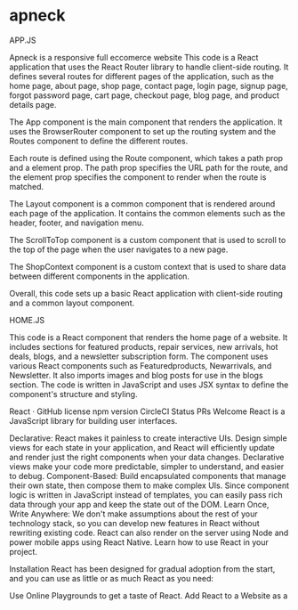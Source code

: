# apneck
APP.JS

Apneck is a responsive full eccomerce website
This code is a React application that uses the React Router library to handle client-side routing. It defines several routes for different pages of the application, such as the home page, about page, shop page, contact page, login page, signup page, forgot password page, cart page, checkout page, blog page, and product details page.

The 
App
 component is the main component that renders the application. It uses the 
BrowserRouter
 component to set up the routing system and the 
Routes
 component to define the different routes.

Each route is defined using the 
Route
 component, which takes a 
path
 prop and a 
element
 prop. The 
path
 prop specifies the URL path for the route, and the 
element
 prop specifies the component to render when the route is matched.

The 
Layout
 component is a common component that is rendered around each page of the application. It contains the common elements such as the header, footer, and navigation menu.

The 
ScrollToTop
 component is a custom component that is used to scroll to the top of the page when the user navigates to a new page.

The 
ShopContext
 component is a custom context that is used to share data between different components in the application.

Overall, this code sets up a basic React application with client-side routing and a common layout component.

HOME.JS

This code is a React component that renders the home page of a website. It includes sections for featured products, repair services, new arrivals, hot deals, blogs, and a newsletter subscription form. The component uses various React components such as Featuredproducts, Newarrivals, and Newsletter. It also imports images and blog posts for use in the blogs section. The code is written in JavaScript and uses JSX syntax to define the component's structure and styling.

React · GitHub license npm version CircleCI Status PRs Welcome
React is a JavaScript library for building user interfaces.

Declarative: React makes it painless to create interactive UIs. Design simple views for each state in your application, and React will efficiently update and render just the right components when your data changes. Declarative views make your code more predictable, simpler to understand, and easier to debug.
Component-Based: Build encapsulated components that manage their own state, then compose them to make complex UIs. Since component logic is written in JavaScript instead of templates, you can easily pass rich data through your app and keep the state out of the DOM.
Learn Once, Write Anywhere: We don't make assumptions about the rest of your technology stack, so you can develop new features in React without rewriting existing code. React can also render on the server using Node and power mobile apps using React Native.
Learn how to use React in your project.

Installation
React has been designed for gradual adoption from the start, and you can use as little or as much React as you need:

Use Online Playgrounds to get a taste of React.
Add React to a Website as a <script> tag in one minute.
Create a New React App if you're looking for a powerful JavaScript toolchain.
You can use React as a <script> tag from a CDN, or as a react package on npm.

Documentation
You can find the React documentation on the website.

Check out the Getting Started page for a quick overview.

The documentation is divided into several sections:

Tutorial
Main Concepts
Advanced Guides
API Reference
Where to Get Support
Contributing Guide
You can improve it by sending pull requests to this repository.

Examples
We have several examples on the website. Here is the first one to get you started:

import { createRoot } from 'react-dom/client';

function HelloMessage({ name }) {
  return <div>Hello {name}</div>;
}

const root = createRoot(document.getElementById('container'));
root.render(<HelloMessage name="Taylor" />);
This example will render "Hello Taylor" into a container on the page.

You'll notice that we used an HTML-like syntax; we call it JSX. JSX is not required to use React, but it makes code more readable, and writing it feels like writing HTML. If you're using React as a <script> tag, read this section on integrating JSX; otherwise, the recommended JavaScript toolchains handle it automatically.

Contributing
The main purpose of this repository is to continue evolving React core, making it faster and easier to use. Development of React happens in the open on GitHub, and we are grateful to the community for contributing bugfixes and improvements. Read below to learn how you can take part in improving React.

Code of Conduct
Facebook has adopted a Code of Conduct that we expect project participants to adhere to. Please read the full text so that you can understand what actions will and will not be tolerated.

Contributing Guide
Read our contributing guide to learn about our development process, how to propose bugfixes and improvements, and how to build and test your changes to React.

Deployment-url = 

Good First Issues
To help you get your feet wet and get you familiar with our contribution process, we have a list of good first issues that contain bugs that have a relatively limited scope. This is a great place to get started.

License
React is MIT licensed.
